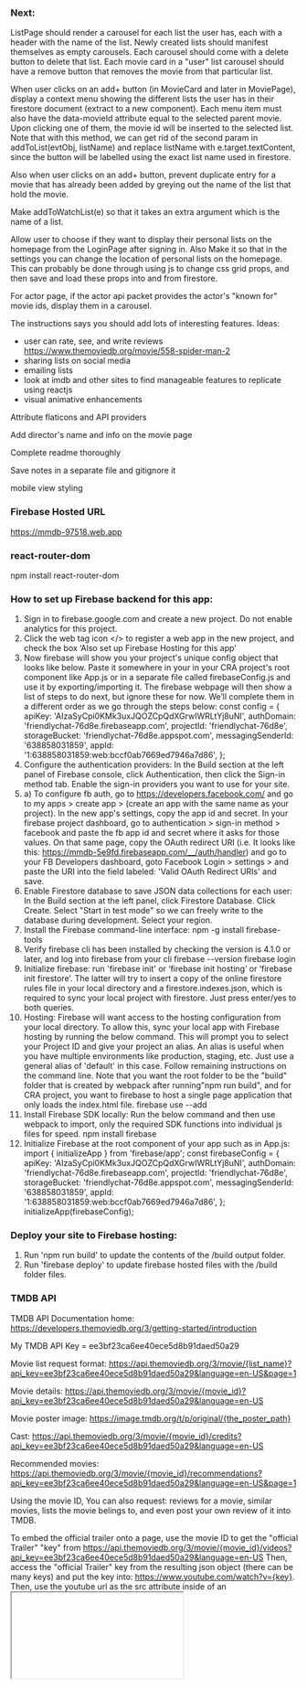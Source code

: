 ### Next:

ListPage should render a carousel for each list the user has, each with a header with the name of the list. Newly created lists should manifest themselves as empty carousels. Each carousel should come with a delete button to delete that list. Each movie card in a "user" list carousel should have a remove button that removes the movie from that particular list.

When user clicks on an add+ button (in MovieCard and later in MoviePage), display a context menu showing the different lists the user has in their firestore document (extract to a new component). Each menu item must also have the data-movieId attribute equal to the selected parent movie. Upon clicking one of them, the movie id will be inserted to the selected list. Note that with this method, we can get rid of the second param in addToList(evtObj, listName) and replace listName with e.target.textContent, since the button will be labelled using the exact list name used in firestore.

Also when user clicks on an add+ button, prevent duplicate entry for a movie that has already been added by greying out the name of the list that hold the movie.

Make addToWatchList(e) so that it takes an extra argument which is the name of a list.

Allow user to choose if they want to display their personal lists on the homepage from the LoginPage after signing in. Also Make it so that in the settings you can change the location of personal lists on the homepage. This can probably be done through using js to change css grid props, and then save and load these props into and from firestore.

For actor page, if the actor api packet provides the actor's "known for" movie ids, display them in a carousel.

The instructions says you should add lots of interesting features. Ideas:

- user can rate, see, and write reviews https://www.themoviedb.org/movie/558-spider-man-2
- sharing lists on social media
- emailing lists
- look at imdb and other sites to find manageable features to replicate using reactjs
- visual animative enhancements

Attribute flaticons and API providers

Add director's name and info on the movie page

Complete readme thoroughly

Save notes in a separate file and gitignore it

mobile view styling

### Firebase Hosted URL

https://mmdb-97518.web.app

### react-router-dom

npm install react-router-dom

### How to set up Firebase backend for this app:

1. Sign in to firebase.google.com and create a new project. Do not enable analytics for this project.
2. Click the web tag icon </> to register a web app in the new project, and check the box ‘Also set up Firebase Hosting for this app’
3. Now firebase will show you your project's unique config object that looks like below. Paste it somewhere in your in your CRA project's root component like App.js or in a separate file called firebaseConfig.js and use it by exporting/importing it. The firebase webpage will then show a list of steps to do next, but ignore these for now. We’ll complete them in a different order as we go through the steps below:
   const config = {
   apiKey: 'AIzaSyCpi0KMk3uxJQOZCpQdXGrwIWRLtYj8uNI',
   authDomain: 'friendlychat-76d8e.firebaseapp.com',
   projectId: 'friendlychat-76d8e',
   storageBucket: 'friendlychat-76d8e.appspot.com',
   messagingSenderId: '638858031859',
   appId: '1:638858031859:web:bccf0ab7669ed7946a7d86',
   };
4. Configure the authentication providers: In the Build section at the left panel of Firebase console, click Authentication, then click the Sign-in method tab. Enable the sign-in providers you want to use for your site.
5. a) To configure fb auth, go to https://developers.facebook.com/ and go to my apps > create app > (create an app with the same name as your project). In the new app's settings, copy the app id and secret. In your firebase project dashboard, go to authentication > sign-in method > facebook and paste the fb app id and secret where it asks for those values. On that same page, copy the OAuth redirect URI (i.e. It looks like this: https://mmdb-5e9fd.firebaseapp.com/__/auth/handler) and go to your FB Developers dashboard, goto Facebook Login > settings > and paste the URI into the field labeled: 'Valid OAuth Redirect URIs' and save.
6. Enable Firestore database to save JSON data collections for each user: In the Build section at the left panel, click Firestore Database. Click Create. Select "Start in test mode" so we can freely write to the database during development. Select your region.
7. Install the Firebase command-line interface:
   npm -g install firebase-tools
8. Verify firebase cli has been installed by checking the version is 4.1.0 or later, and log into firebase from your cli
   firebase --version
   firebase login
9. Initialize firebase: run 'firebase init' or ‘firebase init hosting’ or ‘firebase init firestore’. The latter will try to insert a copy of the online firestore rules file in your local directory and a firestore.indexes.json, which is required to sync your local project with firestore. Just press enter/yes to both queries.
10. Hosting: Firebase will want access to the hosting configuration from your local directory. To allow this, sync your local app with Firebase hosting by running the below command. This will prompt you to select your Project ID and give your project an alias. An alias is useful when you have multiple environments like production, staging, etc. Just use a general alias of 'default' in this case. Follow remaining instructions on the command line. Note that you want the root folder to be the "build" folder that is created by webpack after running"npm run build", and for CRA project, you want to firebase to host a single page application that only loads the index.html file.
    firebase use --add
11. Install Firebase SDK locally: Run the below command and then use webpack to import, only the required SDK functions into individual js files for speed.
    npm install firebase
12. Initialize Firebase at the root component of your app such as in App.js:
    import { initializeApp } from 'firebase/app';
    const firebaseConfig = {
    apiKey: 'AIzaSyCpi0KMk3uxJQOZCpQdXGrwIWRLtYj8uNI',
    authDomain: 'friendlychat-76d8e.firebaseapp.com',
    projectId: 'friendlychat-76d8e',
    storageBucket: 'friendlychat-76d8e.appspot.com',
    messagingSenderId: '638858031859',
    appId: '1:638858031859:web:bccf0ab7669ed7946a7d86',
    };
    initializeApp(firebaseConfig);

### Deploy your site to Firebase hosting:

1. Run 'npm run build' to update the contents of the /build output folder.
2. Run 'firebase deploy' to update firebase hosted files with the /build folder files. 

### TMDB API

TMDB API Documentation home: https://developers.themoviedb.org/3/getting-started/introduction

My TMDB API Key = ee3bf23ca6ee40ece5d8b91daed50a29

Movie list request format: https://api.themoviedb.org/3/movie/{list_name}?api_key=ee3bf23ca6ee40ece5d8b91daed50a29&language=en-US&page=1

Movie details: https://api.themoviedb.org/3/movie/{movie_id}?api_key=ee3bf23ca6ee40ece5d8b91daed50a29&language=en-US

Movie poster image: https://image.tmdb.org/t/p/original/{the_poster_path}

Cast: https://api.themoviedb.org/3/movie/{movie_id}/credits?api_key=ee3bf23ca6ee40ece5d8b91daed50a29&language=en-US

Recommended movies: https://api.themoviedb.org/3/movie/{movie_id}/recommendations?api_key=ee3bf23ca6ee40ece5d8b91daed50a29&language=en-US&page=1

Using the movie ID, You can also request: reviews for a movie,
similar movies, lists the movie belings to, and even post your own review of it into TMDB.

To embed the official trailer onto a page, use the movie ID to get the "official Trailer" "key" from
https://api.themoviedb.org/3/movie/{movie_id}/videos?api_key=ee3bf23ca6ee40ece5d8b91daed50a29&language=en-US
Then, access the "official Trailer" key from the resulting json object (there can be many keys) and put the key into: https://www.youtube.com/watch?v={key}.
Then, use the youtube url as the src attribute inside of an <iframe> tag.
